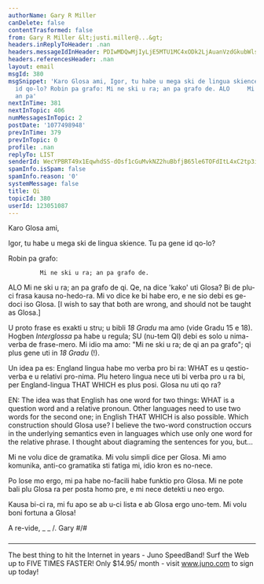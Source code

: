 ```yaml
---
authorName: Gary R Miller
canDelete: false
contentTrasformed: false
from: Gary R Miller &lt;justi.miller@...&gt;
headers.inReplyToHeader: .nan
headers.messageIdInHeader: PDIwMDQwMjIyLjE5MTU1MC4xODk2LjAuanVzdGkubWlsbGVyQGp1bm8uY29tPg==
headers.referencesHeader: .nan
layout: email
msgId: 380
msgSnippet: 'Karo Glosa ami, Igor, tu habe u mega ski de lingua skience.  Tu pa gene
  id qo-lo? Robin pa grafo: Mi ne ski u ra; an pa grafo de. ALO     Mi ne ski u ra;
  an pa'
nextInTime: 381
nextInTopic: 406
numMessagesInTopic: 2
postDate: '1077498948'
prevInTime: 379
prevInTopic: 0
profile: .nan
replyTo: LIST
senderId: WecYPBRT49x1EqwhdSS-dOsf1cGuMvkNZ2huBbfjB65le6TOFdItL4xC2tp3ilv_u8I6L-pavvSKwWPxtlqr320ZRbCuPODo7wgW_Q
spamInfo.isSpam: false
spamInfo.reason: '0'
systemMessage: false
title: Qi
topicId: 380
userId: 123051087
---
```


Karo Glosa ami,

Igor, tu habe u mega ski de lingua skience.  Tu pa gene id qo-lo?

Robin pa grafo:

             Mi ne ski u ra; an pa grafo de.
ALO     Mi ne ski u ra; an pa grafo de qi.
                               Qe, na dice 'kako' uti Glosa?
                               Bi de plu-ci frasa kausa no-hedo-ra.
       Mi vo dice ke bi habe ero, e ne sio debi es ge-doci iso Glosa.
    [I wish to say that both are wrong, and should not be taught as
Glosa.]

U proto frase es exakti u stru; u bibli _18 Gradu_ ma amo (vide Gradu 15
e 18).  Hogben _Interglossa_ pa habe u regula; SU (nu-tem QI) debi es
solo u nima-verba de frase-mero.  Mi idio ma amo: "Mi ne ski u ra; de qi
an pa grafo"; qi plus gene uti in _18 Gradu_ (!).

Un idea pa es: England lingua habe mo verba pro bi ra: WHAT es u
qestio-verba e u relativi pro-nima.  Plu hetero lingua nece uti bi verba
pro u ra bi, per England-lingua THAT WHICH es plus posi.  Glosa nu uti qo
ra?

EN:  The idea was that English has one word for two things:  WHAT is a
question word and a relative pronoun.  Other languages need to use two
words for the second one; in English THAT WHICH is also possible.  Which
construction should Glosa use?  I believe the two-word construction
occurs in the underlying semantics even in languages which use only one
word for the relative phrase.  I thought about diagraming the sentences
for you, but...

Mi ne volu dice de gramatika.  Mi volu simpli dice per Glosa.  Mi amo
komunika, anti-co gramatika sti fatiga mi, idio kron es no-nece.

Po lose mo ergo, mi pa habe no-facili habe funktio pro Glosa.  Mi ne pote
bali plu Glosa ra per posta homo pre, e mi nece detekti u neo ergo.

Kausa bi-ci ra, mi fu apo se ab u-ci lista e ab Glosa ergo uno-tem.  Mi
volu boni fortuna a Glosa!

A re-vide,
 _  _
  /.   Gary
#/\#
 ###

________________________________________________________________
The best thing to hit the Internet in years - Juno SpeedBand!
Surf the Web up to FIVE TIMES FASTER!
Only $14.95/ month - visit www.juno.com to sign up today!

